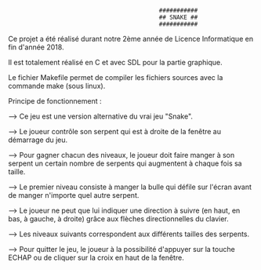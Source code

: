                                                ###########
                                               ## SNAKE ##
                                               ###########
                                   
Ce projet a été réalisé durant notre 2ème année de Licence Informatique en fin d'année 2018.

Il est totalement réalisé en C et avec SDL pour la partie graphique.

Le fichier Makefile permet de compiler les fichiers sources avec la commande make (sous linux).

Principe de fonctionnement :

--> Ce jeu est une version alternative du vrai jeu "Snake".

--> Le joueur contrôle son serpent qui est à droite de la fenêtre au démarrage du jeu.

--> Pour gagner chacun des niveaux, le joueur doit faire manger à son serpent un certain nombre de serpents qui augmentent à chaque fois sa taille. 

--> Le premier niveau consiste à manger la bulle qui défile sur l'écran avant de manger n'importe quel autre serpent. 

--> Le joueur ne peut que lui indiquer une direction à suivre (en haut, en bas, à gauche, à droite) grâce aux flèches directionnelles du clavier.

--> Les niveaux suivants correspondent aux différents tailles des serpents.

--> Pour quitter le jeu, le joueur à la possibilité d'appuyer sur la touche ECHAP ou de cliquer sur la croix en haut de la fenêtre.

